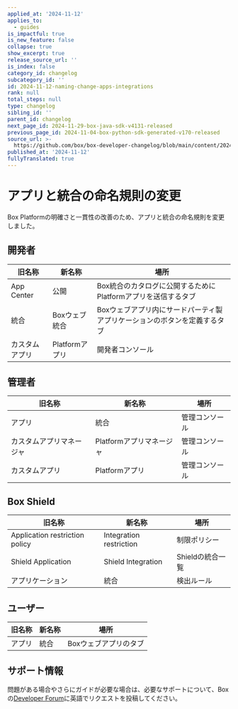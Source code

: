 ```yaml
---
applied_at: '2024-11-12'
applies_to:
  - guides
is_impactful: true
is_new_feature: false
collapse: true
show_excerpt: true
release_source_url: ''
is_index: false
category_id: changelog
subcategory_id: ''
id: 2024-11-12-naming-change-apps-integrations
rank: null
total_steps: null
type: changelog
sibling_id: ''
parent_id: changelog
next_page_id: 2024-11-29-box-java-sdk-v4131-released
previous_page_id: 2024-11-04-box-python-sdk-generated-v170-released
source_url: >-
  https://github.com/box/box-developer-changelog/blob/main/content/2024/11-12-naming-change-apps-integrations.md
published_at: '2024-11-12'
fullyTranslated: true
---
```

# アプリと統合の命名規則の変更

Box Platformの明確さと一貫性の改善のため、アプリと統合の命名規則を変更しました。

## 開発者

| 旧名称        | 新名称         | 場所                                     |
| ---------- | ----------- | -------------------------------------- |
| App Center | 公開          | Box統合のカタログに公開するためにPlatformアプリを送信するタブ   |
| 統合         | Boxウェブ統合    | Boxウェブアプリ内にサードパーティ製アプリケーションのボタンを定義するタブ |
| カスタムアプリ    | Platformアプリ | 開発者コンソール                               |

<!-- more -->

## 管理者

| 旧名称          | 新名称              | 場所      |
| ------------ | ---------------- | ------- |
| アプリ          | 統合               | 管理コンソール |
| カスタムアプリマネージャ | Platformアプリマネージャ | 管理コンソール |
| カスタムアプリ      | Platformアプリ      | 管理コンソール |

## Box Shield

| 旧名称                            | 新名称                     | 場所          |
| ------------------------------ | ----------------------- | ----------- |
| Application restriction policy | Integration restriction | 制限ポリシー      |
| Shield Application             | Shield Integration      | Shieldの統合一覧 |
| アプリケーション                       | 統合                      | 検出ルール       |

## ユーザー

| 旧名称 | 新名称 | 場所           |
| --- | --- | ------------ |
| アプリ | 統合  | Boxウェブアプリのタブ |

## サポート情報

問題がある場合やさらにガイドが必要な場合は、必要なサポートについて、Boxの[Developer Forum][1]に英語でリクエストを投稿してください。

[1]: https://forum.box.com/
